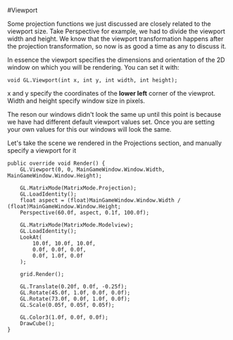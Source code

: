 #Viewport

Some projection functions we just discussed are closely related to the viewport size. Take Perspective for example, we had to divide the viewport width and height. We know that the viewport transformation happens after the projection transformation, so now is as good a time as any to discuss it.

In essence the viewport specifies the dimensions and orientation of the 2D window on which you will be rendering. You can set it with:

```
void GL.Viewport(int x, int y, int width, int height);
```

x and y specify the coordinates of the __lower left__ corner of the viewprot. Width and height specify window size in pixels. 

The reson our windows didn't look the same up until this point is because we have had different default viewport values set. Once you are setting your own values for this our windows will look the same.

Let's take the scene we rendered in the Projections section, and manually specify a viewport for it

```
public override void Render() {
    GL.Viewport(0, 0, MainGameWindow.Window.Width, MainGameWindow.Window.Height);

    GL.MatrixMode(MatrixMode.Projection);
    GL.LoadIdentity();
    float aspect = (float)MainGameWindow.Window.Width / (float)MainGameWindow.Window.Height;
    Perspective(60.0f, aspect, 0.1f, 100.0f);

    GL.MatrixMode(MatrixMode.Modelview);
    GL.LoadIdentity();
    LookAt(
        10.0f, 10.0f, 10.0f,
        0.0f, 0.0f, 0.0f,
        0.0f, 1.0f, 0.0f
    );

    grid.Render();

    GL.Translate(0.20f, 0.0f, -0.25f);
    GL.Rotate(45.0f, 1.0f, 0.0f, 0.0f);
    GL.Rotate(73.0f, 0.0f, 1.0f, 0.0f);
    GL.Scale(0.05f, 0.05f, 0.05f);

    GL.Color3(1.0f, 0.0f, 0.0f);
    DrawCube();
}
```
```